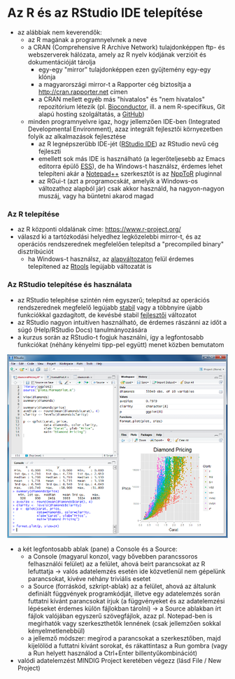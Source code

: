 # Az R és az RStudio IDE telepítése

- az alábbiak nem keverendők:    
    - az R magának a programnyelvnek a neve    
    - a CRAN (Comprehensive R Archive Network) tulajdonképpen ftp- és webszerverek
hálózata, amely az R nyelv kódjának verzióit és dokumentációját tárolja     
        - egy-egy "mirror" tulajdonképpen ezen gyűjtemény egy-egy klónja     
        - a magyarországi mirror-t a Rapporter cég biztosítja a 
http://cran.rapporter.net címen      
        - a CRAN mellett egyéb más "hivatalos" és "nem hivatalos" repozitórium létezik (pl. [Bioconductor](http://www.bioconductor.org/), ill. a nem R-specifikus, Git alapú hosting szolgáltatás, a [GitHub](https://github.com/))
    - minden programnyelvre igaz, hogy jellemzően IDE-ben (Integrated Developmental
Environment), azaz integrált fejlesztői környezetben folyik az alkalmazások 
fejlesztése      
        - az R legnépszerűbb IDE-jét ([RStudio IDE](https://www.rstudio.com/products/RStudio/)) az RStudio nevű cég fejleszti     
        - emellett sok más IDE is használható (a legerőteljesebb az Emacs editorra 
épülő [ESS](http://ess.r-project.org/)), de ha Windows-t használsz, érdemes
lehet telepíteni akár a [Notepad++](https://notepad-plus-plus.org/) szerkesztőt 
is az [NppToR](http://sourceforge.net/projects/npptor/) pluginnal 
        - az RGui-t (azt a programocskát, amelyik a Windows-os változathoz
        alapból jár) csak akkor használd, ha nagyon-nagyon muszáj, vagy ha 
        büntetni akarod magad

### Az R telepítése

- az R központi oldalának címe: https://www.r-project.org/
- válaszd ki a tartózkodási helyedhez legközelebbi mirror-t, és az operációs
rendszerednek megfelelően telepítsd a "precompiled binary" disztribúciót
    - ha Windows-t használsz, az [alapváltozaton](http://cran.rapporter.net/bin/windows/base/) felül érdemes 
telepítened az [Rtools](http://cran.rapporter.net/bin/windows/Rtools/) legújabb
változatát is

### Az RStudio telepítése és használata

- az RStudio telepítése szintén rém egyszerű; telepítsd az operációs rendszerednek
megfelelő legújabb [stabil](https://www.rstudio.com/products/rstudio/download/) vagy a többnyire újabb funkciókkal gazdagított, de
kevésbé stabil [fejlesztői](https://www.rstudio.com/products/rstudio/download/preview/) változatot
- az RStudio nagyon intuitíven használható, de érdemes rászánni az időt a súgó (Help/RStudio Docs) tanulmányozására
- a kurzus során az RStudio-t fogjuk használni, így a legfontosabb funkciókat 
(néhány kényelmi tipp-pel együtt) menet közben bemutatom

![Az RStudio kezelőfelülete (példa)](/images/rstudio.png)

- a két legfontosabb ablak (pane) a Console és a Source:
    - a Console (magyarul konzol, vagy bővebben parancssoros felhasználói 
    felület) az a felület, ahová beírt parancsokat az R lefuttatja -> valós
    adatelemzés esetén ide közvetlenül nem gépelünk parancsokat, kivéve néhány
    triviális esetet
    - a Source (forráskód, szkript-ablak) az a felület, ahová az általunk 
    definiált függvények programkódját, illetve egy adatelemzés során
    futtatni kívánt parancsokat írjuk (a függvényeket és az adatelemzési 
    lépéseket érdemes külön fájlokban tárolni) -> a Source ablakban írt 
    fájlok valójában egyszerű szövegfájlok, azaz pl. Notepad-ben is megírhatók
    vagy szerkeszthetők lennének (csak jellemzően sokkal kényelmetlenebbül)
    - a jellemző módszer: megírod a parancsokat a szerkesztőben, majd kijelölöd
    a futtatni kívánt sorokat, és rákattintasz a Run gombra (vagy a Run helyett
    használod a Ctrl+Enter billentyűkombinációt)
- valódi adatelemzést MINDIG Project keretében végezz (lásd File / New Project)


